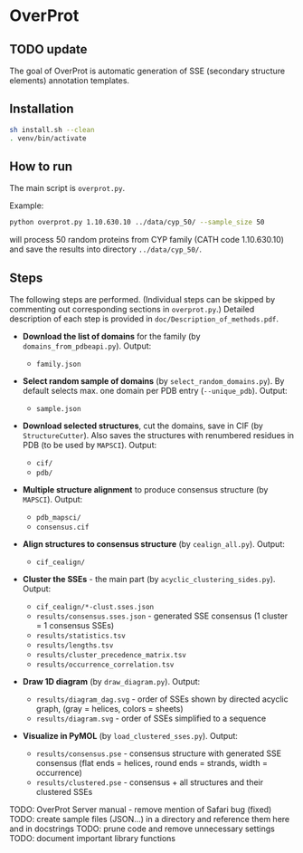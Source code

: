 # OverProt

## TODO update

The goal of OverProt is automatic generation of SSE (secondary structure elements) annotation templates.

## Installation

```sh
sh install.sh --clean
. venv/bin/activate
```

## How to run

The main script is `overprot.py`.

Example:

```sh
python overprot.py 1.10.630.10 ../data/cyp_50/ --sample_size 50
```

will process 50 random proteins from CYP family (CATH code 1.10.630.10) and save the results into directory `../data/cyp_50/`.

## Steps

The following steps are performed. (Individual steps can be skipped by commenting out corresponding sections in `overprot.py`.) Detailed description of each step is provided in `doc/Description_of_methods.pdf`.

- **Download the list of domains** for the family (by `domains_from_pdbeapi.py`).
Output:
  - `family.json`

- **Select random sample of domains** (by `select_random_domains.py`). By default selects max. one domain per PDB entry (`--unique_pdb`).
Output:
  - `sample.json`

- **Download selected structures**, cut the domains, save in CIF (by `StructureCutter`). Also saves the structures with renumbered residues in PDB (to be used by `MAPSCI`).
Output:
  - `cif/`
  - `pdb/`

- **Multiple structure alignment** to produce consensus structure (by `MAPSCI`).
Output:
  - `pdb_mapsci/`
  - `consensus.cif`

- **Align structures to consensus structure** (by `cealign_all.py`).
Output:
  - `cif_cealign/`

- **Cluster the SSEs** - the main part (by `acyclic_clustering_sides.py`).
Output:
  - `cif_cealign/*-clust.sses.json`
  - `results/consensus.sses.json` - generated SSE consensus (1 cluster = 1 consensus SSEs)
  - `results/statistics.tsv`
  - `results/lengths.tsv`
  - `results/cluster_precedence_matrix.tsv`
  - `results/occurrence_correlation.tsv`

- **Draw 1D diagram** (by `draw_diagram.py`).
Output:
  - `results/diagram_dag.svg` - order of SSEs shown by directed acyclic graph, (gray = helices, colors = sheets)
  - `results/diagram.svg` - order of SSEs simplified to a sequence

- **Visualize in PyMOL** (by `load_clustered_sses.py`).
Output:
  - `results/consensus.pse` - consensus structure with generated SSE consensus (flat ends = helices, round ends = strands, width = occurrence)
  - `results/clustered.pse` - consensus + all structures and their clustered SSEs

TODO: OverProt Server manual - remove mention of Safari bug (fixed)
TODO: create sample files (JSON...) in a directory and reference them here and in docstrings
TODO: prune code and remove unnecessary settings
TODO: document important library functions
